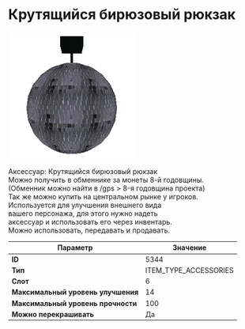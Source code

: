 # Крутящийся бирюзовый рюкзак

![Item Image](../img/5344.webp?raw=true)

Аксессуар: Крутящийся бирюзовый рюкзак<br>Можно получить в обменнике за монеты 8-й годовщины.<br>(Обменник можно найти в /gps > 8-я годовщина проекта)<br>Так же можно купить на центральном рынке у игроков.<br>Используется для улучшения внешнего вида<br>вашего персонажа, для этого нужно надеть<br>аксессуар и использовать его через инвентарь.<br>Можно использовать, передавать и продавать.


| Параметр | Значение |
|----------|----------|
| **ID** | 5344 |
| **Тип** | ITEM_TYPE_ACCESSORIES |
| **Слот** | 6 |
| **Максимальный уровень улучшения** | 14 |
| **Максимальный уровень прочности** | 100 |
| **Можно перекрашивать** | Да |


